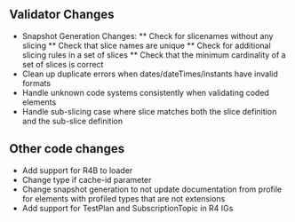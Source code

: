 ## Validator Changes

* Snapshot Generation Changes:
** Check for slicenames without any slicing 
** Check that slice names are unique
** Check for additional slicing rules in a set of slices 
** Check that the minimum cardinality of a set of slices is correct
* Clean up duplicate errors when dates/dateTimes/instants have invalid formats
* Handle unknown code systems consistently when validating coded elements
* Handle sub-slicing case where slice matches both the slice definition and the sub-slice definition

## Other code changes

* Add support for R4B to loader
* Change type if cache-id parameter
* Change snapshot generation to not update documentation from profile for elements with profiled types that are not extensions
* Add support for TestPlan and SubscriptionTopic in R4 IGs


